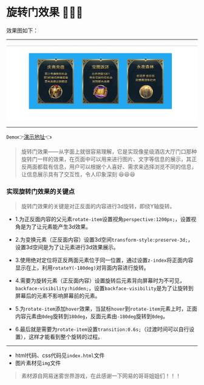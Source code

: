 # 旋转门效果 :barber::barber::barber:

效果图如下：
***
![](img/rotate.gif)
***

`Demo`:point_right:[演示地址]():point_left:

>旋转门效果——从字面上就很容易理解，它是实现像星级酒店大厅门口那种旋转门一样的效果，在页面中可以用来进行图片、文字等信息的展示，其正反两面都载有信息，用户可以根据个人喜好、需求来选择浏览不同的信息，让信息展示具有了交互性，令人印象深刻 :satisfied::satisfied::satisfied:

### 实现旋转门效果的关键点

>旋转门效果的关键是对正反面的内容进行3d旋转，即绕Y轴旋转。

* 1.为正反面内容的父元素`rotate-item`设置视角`perspective:1200px;`，设置视角是为了让元素能产生3d效果。

* 2.为变换元素（正反面内容）设置3d空间`transform-style:preserve-3d;`，设置3d空间是为了让元素进行3d效果展示。

* 3.使用绝对定位将正反两面元素位于同一位置，通过设置`z-index`将正面内容显示在上，利用`rotateY(-180deg)`对背面内容进行旋转。

* 4.需要为旋转元素（正反面内容）设置旋转后元素背向屏幕时为不可见，`backface-visibility:hidden;`，设置`backface-visibility`是为了让旋转到屏幕后的元素不影响屏幕前的元素。

* 5.为`rotate-item`添加`hover`效果，当鼠标`hover`到`rotate-item`元素上时，正面内容元素由`0deg`旋转到`180deg`，反面元素由`-180deg`旋转到`0deg`。

* 6.最后就是需要为`rotate-item`设置`transition:0.6s;`（过渡时间可以自行设置），这样才能看到整个旋转的过程。

***

* html代码、css代码见`index.html`文件
* 图片素材见`img`文件

>素材源自网易迷雾世界游戏，在此感谢一下网易的哥哥姐姐们！！！
